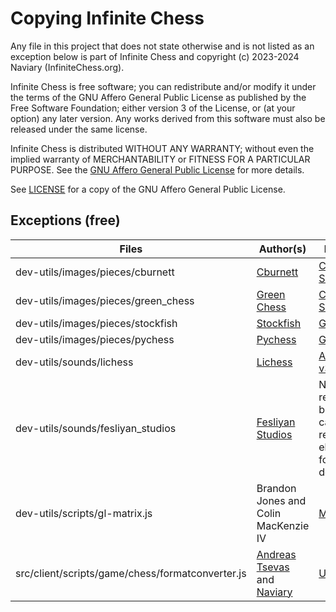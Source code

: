 # Copying Infinite Chess

Any file in this project that does not state otherwise and is not listed as an exception below is part of Infinite Chess and copyright (c) 2023-2024 Naviary (InfiniteChess.org).

Infinite Chess is free software; you can redistribute and/or modify it under the terms of the GNU Affero General Public License as published by the Free Software Foundation; either version 3 of the License, or (at your option) any later version. Any works derived from this software must also be released under the same license.

Infinite Chess is distributed WITHOUT ANY WARRANTY; without even the implied warranty of MERCHANTABILITY or FITNESS FOR A PARTICULAR PURPOSE. See the [GNU Affero General Public License](https://www.gnu.org/licenses/agpl-3.0.en.html) for more details.

See [LICENSE](../LICENSE) for a copy of the GNU Affero General Public License.

## Exceptions (free)

Files | Author(s) | License
--- | --- | ---
dev-utils/images/pieces/cburnett | [Cburnett](https://en.wikipedia.org/wiki/User:Cburnett) | [CC BY-SA 3.0](http://creativecommons.org/licenses/by-sa/3.0/)
dev-utils/images/pieces/green_chess | [Green Chess](https://greenchess.net/index.php) | [CC BY-SA 3.0](http://creativecommons.org/licenses/by-sa/3.0/)
dev-utils/images/pieces/stockfish | [Stockfish](https://github.com/official-stockfish/Stockfish) | [GPLv3](https://www.gnu.org/licenses/gpl-3.0.en.html)
dev-utils/images/pieces/pychess | [Pychess](https://github.com/pychess/pychess) | [GPLv3](https://www.gnu.org/licenses/gpl-3.0.en.html)
dev-utils/sounds/lichess | [Lichess](https://github.com/lichess-org/lila) | [AGPL v3.0](https://www.gnu.org/licenses/#AGPL)
dev-utils/sounds/fesliyan_studios | [Fesliyan Studios](https://www.fesliyanstudios.com/) | No credit required, but cannot be reposted elsewhere for download
dev-utils/scripts/gl-matrix.js | Brandon Jones and Colin MacKenzie IV | [MIT](https://opensource.org/license/mit)
src/client/scripts/game/chess/formatconverter.js | [Andreas Tsevas](https://github.com/tsevasa) and [Naviary](https://github.com/Naviary2) | [Unlicense](https://en.wikipedia.org/wiki/Unlicense)
